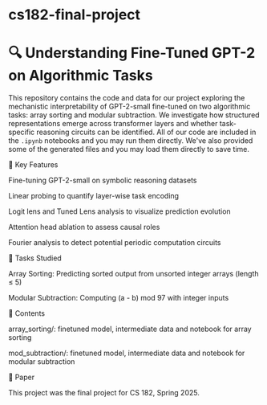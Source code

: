 # cs182-final-project

# 🔍 Understanding Fine-Tuned GPT-2 on Algorithmic Tasks

This repository contains the code and data for our project exploring the mechanistic interpretability of GPT-2-small fine-tuned on two algorithmic tasks: array sorting and modular subtraction. We investigate how structured representations emerge across transformer layers and whether task-specific reasoning circuits can be identified. All of our code are included in the `.ipynb` notebooks and you may run them directly. We've also provided some of the generated files and you may load them directly to save time.

📌 Key Features

Fine-tuning GPT-2-small on symbolic reasoning datasets

Linear probing to quantify layer-wise task encoding

Logit lens and Tuned Lens analysis to visualize prediction evolution

Attention head ablation to assess causal roles

Fourier analysis to detect potential periodic computation circuits

🧪 Tasks Studied

Array Sorting: Predicting sorted output from unsorted integer arrays (length ≤ 5)

Modular Subtraction: Computing (a - b) mod 97 with integer inputs

📁 Contents

array_sorting/: finetuned model, intermediate data and notebook for array sorting

mod_subtraction/: finetuned model, intermediate data and notebook for modular subtraction

📜 Paper

This project was the final project for CS 182, Spring 2025.
